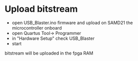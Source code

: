 # Upload bitstream

- open USB_Blaster.ino firmware and upload on SAMD21 the microcontroller onboard
- open Quartus Tool-> Programmer
- in "Hardware Setup" check USB_Blaster
- start 

bitstream will be uploaded in the fpga RAM

